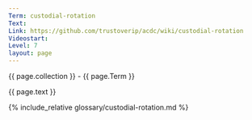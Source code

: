 ```yaml
---
Term: custodial-rotation
Text: 
Link: https://github.com/trustoverip/acdc/wiki/custodial-rotation
Videostart: 
Level: 7
layout: page
---
```


{{ page.collection }} - {{ page.Term }}

   {{ page.text }}

{% include_relative glossary/custodial-rotation.md %}
